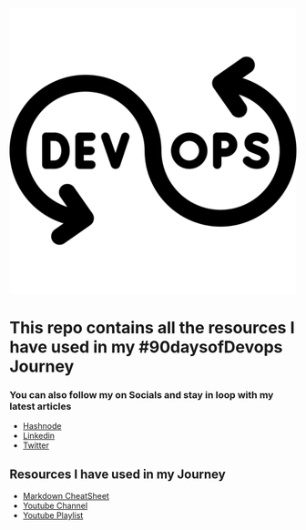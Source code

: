 ![DevOps Logo](/png/devops.png)

<h1>This repo contains all the resources I have used in my #90daysofDevops Journey</h1>

<h3> You can also follow my on Socials and stay in loop with my latest articles</h3>

- [Hashnode](dipen.hashnode.dev "Dipen's Hashnode")
- [Linkedin](linkedin.com/in/dipenr06 "Dipen's Linkedin")
- [Twitter](https://www.google.com "Dipen's Twitter")

<h2>Resources I have used in my Journey</h2>

- [Markdown CheatSheet](https://github.com/adam-p/markdown-here/wiki/Markdown-Cheatsheet#links "Markdown Cheatsheet")
- [Youtube Channel](https://www.youtube.com/@TrainWithShubham/videos "Train with Shubham")
- [Youtube Playlist](https://www.youtube.com/watch?v=Ou9j73aWgyE&list=PLdpzxOOAlwvIKMhk8WhzN1pYoJ1YU8Csa "Devops zero to hero")